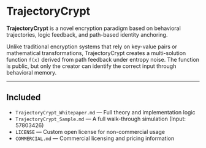 # TrajectoryCrypt

**TrajectoryCrypt** is a novel encryption paradigm based on behavioral trajectories, logic feedback, and path-based identity anchoring.

Unlike traditional encryption systems that rely on key-value pairs or mathematical transformations, TrajectoryCrypt creates a multi-solution function `f(x)` derived from path feedback under entropy noise. The function is public, but only the creator can identify the correct input through behavioral memory.

---

## Included

- `TrajectoryCrypt_Whitepaper.md` — Full theory and implementation logic
- `TrajectoryCrypt_Sample.md` — A full walk-through simulation (Input: 57803426)
- `LICENSE` — Custom open license for non-commercial usage
- `COMMERCIAL.md` — Commercial licensing and pricing information
